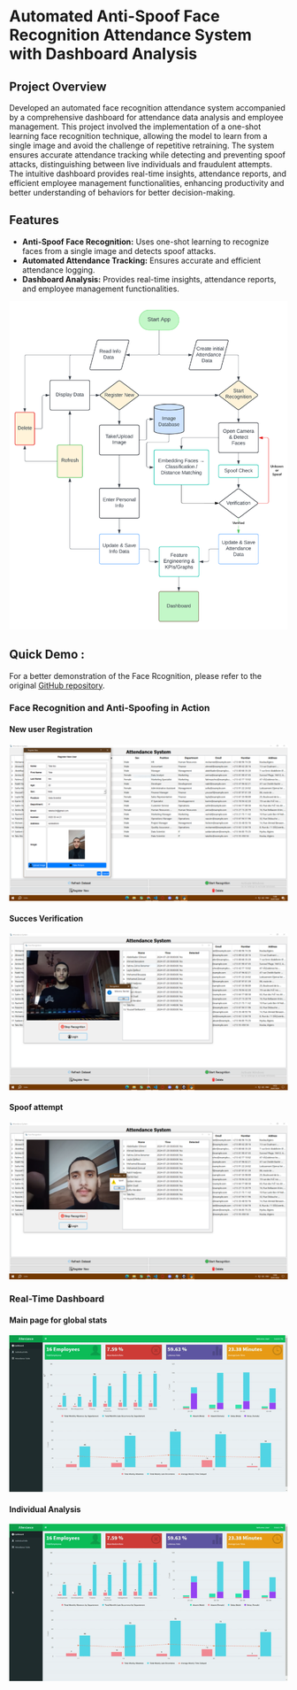 # Automated Anti-Spoof Face Recognition Attendance System with Dashboard Analysis

## Project Overview

Developed an automated face recognition attendance system accompanied by a comprehensive dashboard for attendance data analysis and employee management. This project involved the implementation of a one-shot learning face recognition technique, allowing the model to learn from a single image and avoid the challenge of repetitive retraining. The system ensures accurate attendance tracking while detecting and preventing spoof attacks, distinguishing between live individuals and fraudulent attempts. The intuitive dashboard provides real-time insights, attendance reports, and efficient employee management functionalities, enhancing productivity and better understanding of behaviors for better decision-making.

## Features

- **Anti-Spoof Face Recognition:** Uses one-shot learning to recognize faces from a single image and detects spoof attacks.
- **Automated Attendance Tracking:** Ensures accurate and efficient attendance logging.
- **Dashboard Analysis:** Provides real-time insights, attendance reports, and employee management functionalities.

![System Diagram](Images/diagram.png)

## Quick Demo : 
For a better demonstration of the Face Rcognition, please refer to the original [GitHub repository](https://github.com/graduation2024/Attendance-System-Face-Recognition).

### Face Recognition and Anti-Spoofing in Action

#### New user Registration
![Registering](Images/registernew.PNG)

#### Succes Verification
![Face Verification](Images/real.PNG)

#### Spoof attempt
![Face Verification](Images/Spoof.PNG)

### Real-Time Dashboard

#### Main page for global stats
![Main Page](Images/dash1.gif)

#### Individual Analysis
![Individual Analysis](Images/dash2.gif)



